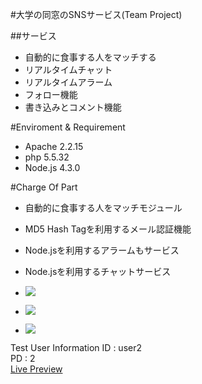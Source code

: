 #大学の同窓のSNSサービス(Team Project)

##サービス
 * 自動的に食事する人をマッチする
 * リアルタイムチャット
 * リアルタイムアラーム
 * フォロー機能
 * 書き込みとコメント機能

#Enviroment & Requirement
 * Apache 2.2.15
 * php 5.5.32
 * Node.js 4.3.0


#Charge Of Part  

 * 自動的に食事する人をマッチモジュール  
 * MD5 Hash Tagを利用するメール認証機能  
 * Node.jsを利用するアラームもサービス  
 * Node.jsを利用するチャットサービス  
 
 * ![](http://portfolio.jongyoonb.space/jp/wp-content/uploads/sites/2/2016/09/w1.png)

 * ![](http://portfolio.jongyoonb.space/jp/wp-content/uploads/sites/2/2016/09/w2.png)

 * ![](http://portfolio.jongyoonb.space/jp/wp-content/uploads/sites/2/2016/09/w3.png)

Test User Information
ID : user2  
PD : 2  
<a href="http://jycom.asuscomm.com:6680" target="_blank">Live Preview</a>

